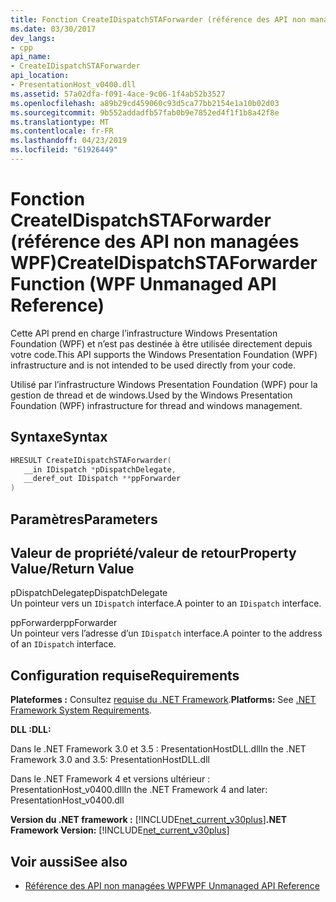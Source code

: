 ```yaml
---
title: Fonction CreateIDispatchSTAForwarder (référence des API non managées WPF)
ms.date: 03/30/2017
dev_langs:
- cpp
api_name:
- CreateIDispatchSTAForwarder
api_location:
- PresentationHost_v0400.dll
ms.assetid: 57a02dfa-f091-4ace-9c06-1f4ab52b3527
ms.openlocfilehash: a89b29cd459060c93d5ca77bb2154e1a10b02d03
ms.sourcegitcommit: 9b552addadfb57fab0b9e7852ed4f1f1b8a42f8e
ms.translationtype: MT
ms.contentlocale: fr-FR
ms.lasthandoff: 04/23/2019
ms.locfileid: "61926449"
---
```

# <a name="createidispatchstaforwarder-function-wpf-unmanaged-api-reference"></a><span data-ttu-id="1b83a-102">Fonction CreateIDispatchSTAForwarder (référence des API non managées WPF)</span><span class="sxs-lookup"><span data-stu-id="1b83a-102">CreateIDispatchSTAForwarder Function (WPF Unmanaged API Reference)</span></span>
<span data-ttu-id="1b83a-103">Cette API prend en charge l’infrastructure Windows Presentation Foundation (WPF) et n’est pas destinée à être utilisée directement depuis votre code.</span><span class="sxs-lookup"><span data-stu-id="1b83a-103">This API supports the Windows Presentation Foundation (WPF) infrastructure and is not intended to be used directly from your code.</span></span>  
  
 <span data-ttu-id="1b83a-104">Utilisé par l’infrastructure Windows Presentation Foundation (WPF) pour la gestion de thread et de windows.</span><span class="sxs-lookup"><span data-stu-id="1b83a-104">Used by the Windows Presentation Foundation (WPF) infrastructure for thread and windows management.</span></span>  
  
## <a name="syntax"></a><span data-ttu-id="1b83a-105">Syntaxe</span><span class="sxs-lookup"><span data-stu-id="1b83a-105">Syntax</span></span>  
  
```cpp  
HRESULT CreateIDispatchSTAForwarder(  
   __in IDispatch *pDispatchDelegate,   
   __deref_out IDispatch **ppForwarder  
)  
```  
  
## <a name="parameters"></a><span data-ttu-id="1b83a-106">Paramètres</span><span class="sxs-lookup"><span data-stu-id="1b83a-106">Parameters</span></span>  
  
## <a name="property-valuereturn-value"></a><span data-ttu-id="1b83a-107">Valeur de propriété/valeur de retour</span><span class="sxs-lookup"><span data-stu-id="1b83a-107">Property Value/Return Value</span></span>  
 <span data-ttu-id="1b83a-108">pDispatchDelegate</span><span class="sxs-lookup"><span data-stu-id="1b83a-108">pDispatchDelegate</span></span>  
 <span data-ttu-id="1b83a-109">Un pointeur vers un `IDispatch` interface.</span><span class="sxs-lookup"><span data-stu-id="1b83a-109">A pointer to an `IDispatch` interface.</span></span>  
  
 <span data-ttu-id="1b83a-110">ppForwarder</span><span class="sxs-lookup"><span data-stu-id="1b83a-110">ppForwarder</span></span>  
 <span data-ttu-id="1b83a-111">Un pointeur vers l’adresse d’un `IDispatch` interface.</span><span class="sxs-lookup"><span data-stu-id="1b83a-111">A pointer to the address of an `IDispatch` interface.</span></span>  
  
## <a name="requirements"></a><span data-ttu-id="1b83a-112">Configuration requise</span><span class="sxs-lookup"><span data-stu-id="1b83a-112">Requirements</span></span>  
 <span data-ttu-id="1b83a-113">**Plateformes :** Consultez [requise du .NET Framework](../../get-started/system-requirements.md).</span><span class="sxs-lookup"><span data-stu-id="1b83a-113">**Platforms:** See [.NET Framework System Requirements](../../get-started/system-requirements.md).</span></span>  
  
 <span data-ttu-id="1b83a-114">**DLL :**</span><span class="sxs-lookup"><span data-stu-id="1b83a-114">**DLL:**</span></span>  
  
 <span data-ttu-id="1b83a-115">Dans le .NET Framework 3.0 et 3.5 : PresentationHostDLL.dll</span><span class="sxs-lookup"><span data-stu-id="1b83a-115">In the .NET Framework 3.0 and 3.5: PresentationHostDLL.dll</span></span>  
  
 <span data-ttu-id="1b83a-116">Dans le .NET Framework 4 et versions ultérieur : PresentationHost_v0400.dll</span><span class="sxs-lookup"><span data-stu-id="1b83a-116">In the .NET Framework 4 and later: PresentationHost_v0400.dll</span></span>  
  
 <span data-ttu-id="1b83a-117">**Version du .NET framework :** [!INCLUDE[net_current_v30plus](../../../../includes/net-current-v30plus-md.md)]</span><span class="sxs-lookup"><span data-stu-id="1b83a-117">**.NET Framework Version:** [!INCLUDE[net_current_v30plus](../../../../includes/net-current-v30plus-md.md)]</span></span>  
  
## <a name="see-also"></a><span data-ttu-id="1b83a-118">Voir aussi</span><span class="sxs-lookup"><span data-stu-id="1b83a-118">See also</span></span>

- [<span data-ttu-id="1b83a-119">Référence des API non managées WPF</span><span class="sxs-lookup"><span data-stu-id="1b83a-119">WPF Unmanaged API Reference</span></span>](wpf-unmanaged-api-reference.md)
